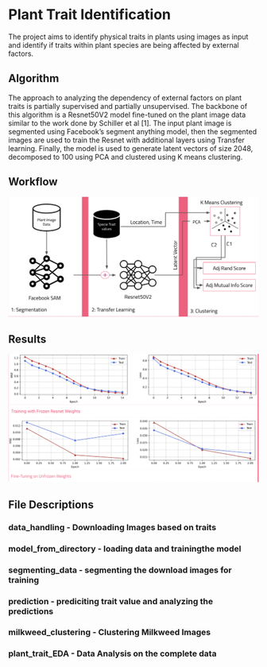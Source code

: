 # Plant Trait Identification

The project aims to identify physical traits in plants using images as input and identify if traits within plant species are being affected by external factors.

## Algorithm 

The approach to analyzing the dependency of external factors on plant traits is partially supervised and partially unsupervised. The backbone of this algorithm is a Resnet50V2 model fine-tuned on the plant image data similar to the work done by Schiller et al [1]. The input plant image is segmented using Facebook’s segment anything model, then the segmented images are used to train the Resnet with additional layers using Transfer learning. Finally, the model is used to generate latent vectors of size 2048, decomposed to 100 using PCA and clustered using K means clustering. 

## Workflow

![Project Workflow](https://github.com/Shaashwat05/plant_trait_identification/blob/main/Resources/Algorithm.png)

## Results

![Model Training](https://github.com/Shaashwat05/plant_trait_identification/blob/main/Resources/Model%20Training.png)

## File Descriptions

### data_handling - Downloading Images based on traits 

### model_from_directory - loading data and trainingthe model 

### segmenting_data - segmenting the download images for training 

### prediction - prediciting trait value and analyzing the predictions 

### milkweed_clustering - Clustering Milkweed Images 

### plant_trait_EDA - Data Analysis on the complete data 
